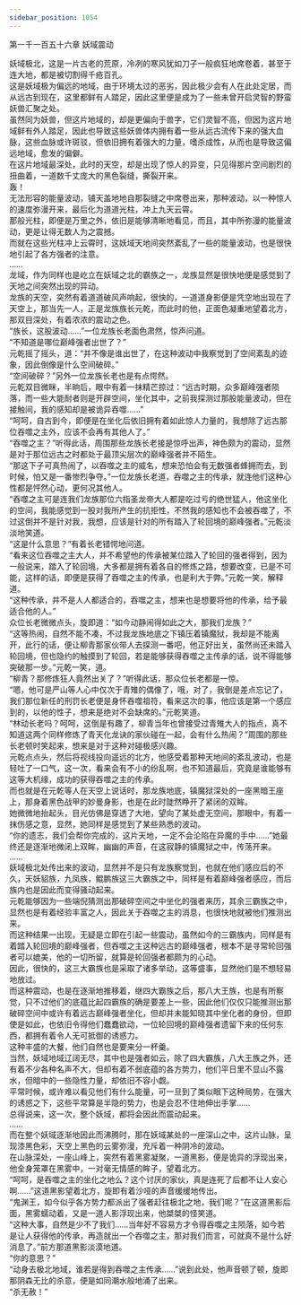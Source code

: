 ```yaml
---
sidebar_position: 1054
---
```

 第一千一百五十六章 妖域震动


妖域极北，这是一片古老的荒原，冷冽的寒风犹如刀子一般疯狂地席卷着，甚至于连大地，都是被切割得千疮百孔。  
这是妖域极为偏远的地域，由于环境太过的恶劣，因此极少会有人在此处定居，而从远古到现在，这里都鲜有人踏足，因此这里便是成为了一些未曾开启灵智的野蛮妖兽汇聚之处。  
虽然同为妖兽，但这片地域的，却是更偏向于兽字，它们灵智不高，但因为这片地域鲜有外人踏足，因此也导致这些妖兽体内拥有着一些从远古流传下来的强大血脉，这些血脉或许斑驳，但依旧拥有着强大的力量，嗜杀成性，从而也是导致这偏远地域，愈发的偏僻。  
在这片地域最深处，此时的天空，却是出现了惊人的异变，只见得那片空间剧烈的扭曲着，一道数千丈庞大的黑色裂缝，撕裂开来。  
轰！  
无法形容的能量波动，铺天盖地地自那裂缝之中席卷出来，那种波动，以一种惊人的速度弥漫开来，最后化为道道光柱，冲上九天云霄。  
那般光柱，即便是万里之外，依旧是能够清晰地看见，而且，其中所弥漫的能量波动，更是让得无数人为之震撼。  
而就在这些光柱冲上云霄时，这妖域天地间突然紊乱了一些的能量波动，也是很快地引起了各方强者的注意。  
……  
龙域，作为同样也是屹立在妖域之北的霸族之一，龙族显然是很快地便是感觉到了天地之间突然出现的异动。  
龙族的天空，突然有着道道破风声响起，很快的，一道道身影便是凭空地出现在了天空上，那当先一人，正是龙族族长元乾，而此时的他，正面色凝重地望着北方，那双目深处，有着浓浓的震动之色。  
“族长，这股波动……”一位龙族长老面色肃然，惊声问道。  
“不知道是哪位巅峰强者出世了？”  
元乾摇了摇头，道：“并不像是谁出世了，在这种波动中我察觉到了空间紊乱的迹象，因此倒像是什么空间破碎。”  
“空间破碎？”另外一位龙族长老也是有点愕然。  
元乾双目微眯，半晌后，眼中有着一抹精芒掠过：“远古时期，众多巅峰强者陨落，而一些大能耐者则是开辟空间，坐化其中，之前我探测过那股能量波动，但在接触间，我的感知却是被诡异吞噬……”  
“呵呵，自古到今，即便是在坐化后依旧拥有着如此惊人力量的，我想除了远古那位吞噬之主外，应该不会再有其他人了。”  
“吞噬之主？”听得此话，周围那些龙族长老接是惊呼出声，神色颇为的震动，显然是对于那位远古之时都处于最顶尖层次的巅峰强者并不陌生。  
“那这下子可真热闹了，以吞噬之主的威名，想来恐怕会有无数强者蜂拥而去，到时候，怕又是一番惨烈争夺。”一位龙族长老道，吞噬之主的传承，就连他们这种心性都是怦然心动，更何况其他人。  
“吞噬之主可是连我们龙族那位六指圣龙帝大人都是吃过亏的绝世猛人，他这坐化的空间，我能感觉到一股对我所产生的抗拒性，不然我的感知也不会被吞噬了，不过这倒并不是针对我，我想，应该是针对的所有踏入了轮回境的巅峰强者。”元乾淡淡地笑道。  
“这是什么意思？”有着长老错愕地问道。  
“看来这位吞噬之主大人，并不希望他的传承被某位踏入了轮回的强者得到，因为一般说来，踏入了轮回境，大多都是拥有着各自的修炼之路，想要改变，已是不可能，这样的话，即便是获得了吞噬之主的传承，也是利大于弊。”元乾一笑，解释道。  
“这种传承，并不是人人都适合的，吞噬之主，想来也是想要将他的传承，给予最适合他的人。”  
众位长老微微点头，旋即道：“如今动静闹得如此之大，那我们龙族？”  
“这等热闹，自然不能不凑，不过我龙族地底之下镇压着镇魔狱，我却是不能离开，此行的话，便让柳青那家伙带人去探测一番吧，他正好出关，虽然尚还未踏入轮回境，但也隐约的触摸到了轮回，若是能够获得吞噬之主传承的话，说不得能够突破那一步。”元乾一笑，道。  
“柳青？那修炼狂人竟然出关了？”听得此话，那众位长老都是一惊。  
“嗯，他可是严山等人心中仅次于青雉的偶像了，哦，对了，我倒是差点忘记了，我们那位新任的刑罚长老便是身怀吞噬祖符，看来这次的事，他应该是第一个感应到的，以他的性子，想来是绝对不会缺席的。”元乾笑道。  
“林动长老吗？呵呵，这倒是有趣了，柳青当年也曾接受过青雉大人的指点，真不知道这两个同样修炼了青天化龙诀的家伙碰在一起，会有什么热闹？”周围的那些长老顿时笑起来，想来是对于这种对碰极感兴趣。  
元乾点点头，然后将视线投向遥远的北方，他感受着那种天地间的紊乱波动，也是轻吐了一口气，这一次，看来会有不小的纷乱啊，也不知道最后，究竟是谁能够有这等大机缘，成功的获得吞噬之主的传承。  
而也就是在元乾等人在天空上说话时，那龙族地底，镇魔狱深处的一座黑暗王座上，那身着黑色战甲的妙曼身影，也是在此时陡然睁开了紧闭的双眸。  
她微微地抬起头，目光仿佛是穿透了大地，望向了某处虚无空间，那眼中，有着一抹伤感之意，显然，她同样是感觉到了某些熟悉的波动。  
“你的遗志，我们会帮你完成的，这片天地，一定不会沦陷在异魔的手中……”她最终还是逐渐地微闭上双眸，幽幽的声音，在这寂静的镇魔狱之中，传荡开来。  
……  
妖域极北处传出来的波动，显然并不是只有龙族察觉到，也就在他们感应后的不久，天妖貂族，九凤族，鲲鹏族这三大霸族之中，同样是有着巅峰强者感应，而后族内也是因此而变得骚动起来。  
元乾能够因为一些端倪猜测出那破碎空间之中坐化的强者来历，其余三霸族之中，显然也是有着经验丰富之人，因此关于吞噬之主的消息，也很快地就被他们推测出来。  
而这种结果一出现，无疑是立即在引起一些震动，虽然如今的三霸族内，同样是有着踏入轮回境的巅峰强者，但吞噬之主这种远古的巅峰强者，根本不是寻常轮回强者可以媲美，他的一切所留，就算是轮回强者都颇为的心动。  
因此，很快的，这三大霸族也是采取了诸多举动，这等盛事，显然他们是不想轻易地放过。  
而这种震动，也是在逐渐地推移着，继四大霸族之后，那八大王族，也是有所察觉，只不过他们的底蕴比起四霸族的确是要差上一些，因此他们仅仅只能推测出那破碎空间中或许有着远古巅峰强者坐化，但却并未能知晓其中坐化者的身份，但即使是如此，也依旧令得他们蠢蠢欲动，一位轮回境的巅峰强者遗留下来的任何东西，都拥有着令人无可抵御的诱惑力。  
这种丰盛的大餐，他们自然也是要来分一杯羹。  
当然，妖域地域辽阔无尽，其中也是强者如云，除了四大霸族，八大王族之外，还有着不少各种名声不大，但却有着不弱底蕴的各方势力，他们平日里不显山不露水，但暗中的一些隐性力量，却依旧不容小觑。  
平常时候，或许难以看见他们有什么能量，可一旦到了类似眼下这种局势，在强大的诱惑之下，这些平常算是半隐的势力，也是会忍不住地伸出手掌……  
总得说来，这一次，整个妖域，都将会因此而震动起来。  
……  
而在整个妖域逐渐地因此而沸腾时，那在妖域某处的一座深山之中，这片山脉，呈现漆黑色彩，天空上黑色的云雾弥漫，充斥着一种阴冷的波动。  
在山脉深处，一座山峰上，突然有着黑雾凝聚，一道黑影，便是诡异的浮现出来，他全身笼罩在黑雾中，一对毫无情感的眸子，望着北方。  
“呵呵，是吞噬之主的坐化之地么？这个讨厌的家伙，真是连死了后都不让人安心啊……”这道黑影望着北方，旋即有着沙哑的声音缓缓地传出。  
“鬼渊王，如今似乎各方势力都派出了强者赶往极北之地，我们呢？”在这道黑影后面，黑雾蠕动着，又是一道人影浮现出来，他桀桀的怪笑道。  
“这种大事，自然是少不了我们……当年好不容易方才令得吞噬之主陨落，如今若是让人获得他的传承，再造就出一个吞噬之主，那对我们而言，可就真不是什么好消息了。”前方那道黑影淡漠地道。  
“你的意思？”  
“动身去极北地域，谁若是得到吞噬之主传承……”说到此处，他声音顿了顿，旋即那阴森无比的杀意，便是如同潮水般地涌了出来。  
“杀无赦！”  
  
  

